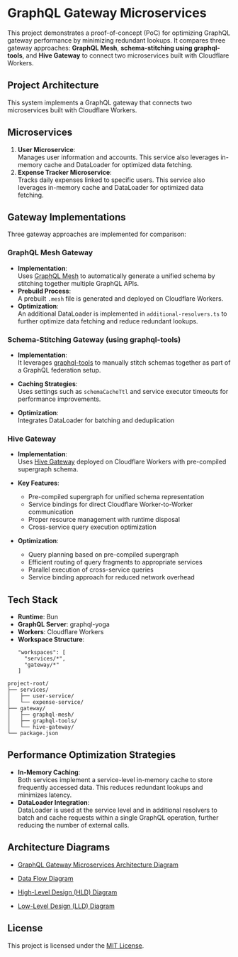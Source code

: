 # GraphQL Gateway Microservices

This project demonstrates a proof-of-concept (PoC) for optimizing GraphQL gateway performance by minimizing redundant lookups. It compares three gateway approaches: **GraphQL Mesh**, **schema-stitching using graphql-tools**, and **Hive Gateway** to connect two microservices built with Cloudflare Workers.

## Project Architecture

This system implements a GraphQL gateway that connects two microservices built with Cloudflare Workers.

## Microservices

1. **User Microservice**:  
   Manages user information and accounts. This service also leverages in-memory cache and DataLoader for optimized data fetching.
2. **Expense Tracker Microservice**:  
   Tracks daily expenses linked to specific users. This service also leverages in-memory cache and DataLoader for optimized data fetching.

## Gateway Implementations

Three gateway approaches are implemented for comparison:

### GraphQL Mesh Gateway

- **Implementation**:  
  Uses [GraphQL Mesh](https://the-guild.dev/graphql/mesh) to automatically generate a unified schema by stitching together multiple GraphQL APIs.
- **Prebuild Process**:  
  A prebuilt `.mesh` file is generated and deployed on Cloudflare Workers.
- **Optimization**:  
  An additional DataLoader is implemented in `additional-resolvers.ts` to further optimize data fetching and reduce redundant lookups.

### Schema-Stitching Gateway (using graphql-tools)

- **Implementation**:  
  It leverages [graphql-tools](https://www.graphql-tools.com/) to manually stitch schemas together as part of a GraphQL federation setup.

- **Caching Strategies**:  
  Uses settings such as `schemaCacheTtl` and service executor timeouts for performance improvements.

- **Optimization**:  
  Integrates DataLoader for batching and deduplication

### Hive Gateway

- **Implementation**:  
  Uses [Hive Gateway](https://the-guild.dev/graphql/hive) deployed on Cloudflare Workers with pre-compiled supergraph schema.

- **Key Features**:

  - Pre-compiled supergraph for unified schema representation
  - Service bindings for direct Cloudflare Worker-to-Worker communication
  - Proper resource management with runtime disposal
  - Cross-service query execution optimization

- **Optimization**:
  - Query planning based on pre-compiled supergraph
  - Efficient routing of query fragments to appropriate services
  - Parallel execution of cross-service queries
  - Service binding approach for reduced network overhead

## Tech Stack

- **Runtime**: Bun
- **GraphQL Server**: graphql-yoga
- **Workers**: Cloudflare Workers
- **Workspace Structure**:
  ```
  "workspaces": [
    "services/*",
    "gateway/*"
  ]
  ```

```
project-root/
├── services/
│   ├── user-service/
│   └── expense-service/
├── gateway/
│   ├── graphql-mesh/
│   ├── graphql-tools/
│   └── hive-gateway/
└── package.json
```

## Performance Optimization Strategies

- **In-Memory Caching**:  
  Both services implement a service-level in-memory cache to store frequently accessed data. This reduces redundant lookups and minimizes latency.
- **DataLoader Integration**:  
  DataLoader is used at the service level and in additional resolvers to batch and cache requests within a single GraphQL operation, further reducing the number of external calls.

## Architecture Diagrams

- [GraphQL Gateway Microservices Architecture Diagram](./docs/diagrams/architecture-diagrams.mermaid)

- [Data Flow Diagram](./docs/diagrams/data-flow-diagram.mermaid)

- [High-Level Design (HLD) Diagram](./docs/diagrams/high-level-design.mermaid)

- [Low-Level Design (LLD) Diagram](./docs/diagrams/low-level-design.mermaid)

## License

This project is licensed under the [MIT License](LICENSE).
